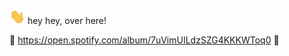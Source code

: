 <img src="https://github.com/anwyho/static/blob/a813b8973782993898b8996b79384d4f8b1b0c0e/waving_hand_emoji.gif" alt="gif of waving hand" width="25px"> hey hey, over here!

🍂 https://open.spotify.com/album/7uVimUILdzSZG4KKKWToq0 🍂
